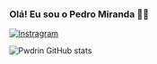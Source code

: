 ### Olá! Eu sou o Pedro Miranda 🐱‍👤


[![Instragram](https://img.shields.io/badge/Instagram-E4405F?style=for-the-badge&logo=instagram&logoColor=white)](https://www.instagram.com/og.pwdro/)


![Pwdrin GitHub stats](https://github-readme-stats.vercel.app/api?username=Pwdrin&show_icons=true&theme=transparent)
